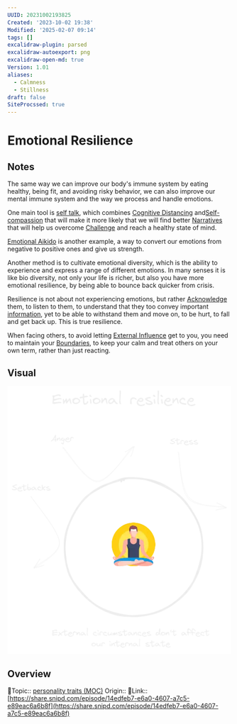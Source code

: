```yaml
---
UUID: 20231002193825
Created: '2023-10-02 19:38'
Modified: '2025-02-07 09:14'
tags: []
excalidraw-plugin: parsed
excalidraw-autoexport: png
excalidraw-open-md: true
Version: 1.01
aliases:
  - Calmness
  - Stillness
draft: false
SiteProcssed: true
---
```


# Emotional Resilience

## Notes

The same way we can improve our body's immune system by eating healthy, being fit, and avoiding risky behavior, we can also improve our mental immune system and the way we process and handle emotions.

One main tool is [self talk](/notes/self-talk.md), which combines [Cognitive Distancing](/notes/cognitive-distancing.md) and[Self-compassion](/notes/self-compassion.md) that will make it more likely that we will find better [Narratives](/notes/narratives.md) that will help us overcome [Challenge](/notes/struggle.md) and reach a healthy state of mind.

[Emotional Aikido](/notes/emotional-aikido.md) is another example, a way to convert our emotions from negative to positive ones and give us strength.

Another method is to cultivate emotional diversity, which is the ability to experience and express a range of different emotions. In many senses it is like bio diversity, not only your life is richer, but also you have more emotional resilience, by being able to bounce back quicker from crisis.

Resilience is not about not experiencing emotions, but rather [Acknowledge](/notes/validation.md) them, to listen to them, to understand that they too convey important [information](/notes/emotions-as-decision-heuristics.md), yet to be able to withstand them and move on, to be hurt, to fall and get back up. This is true resilience.

When facing others, to avoid letting [External Influence](/notes/external-influence.md) get to you, you need to maintain your [Boundaries](/notes/boundaries.md), to keep your calm and treat others on your own term, rather than just reacting.

## Visual

![Emotional Resilience.webp](/notes/emotional-resilience.webp)

## Overview
🔼Topic:: [personality traits (MOC)](/mocs/personality-traits-moc.md)
Origin::
🔗Link:: [https://share.snipd.com/episode/14edfeb7-e6a0-4607-a7c5-e89eac6a6b8f](https://share.snipd.com/episode/14edfeb7-e6a0-4607-a7c5-e89eac6a6b8f)

